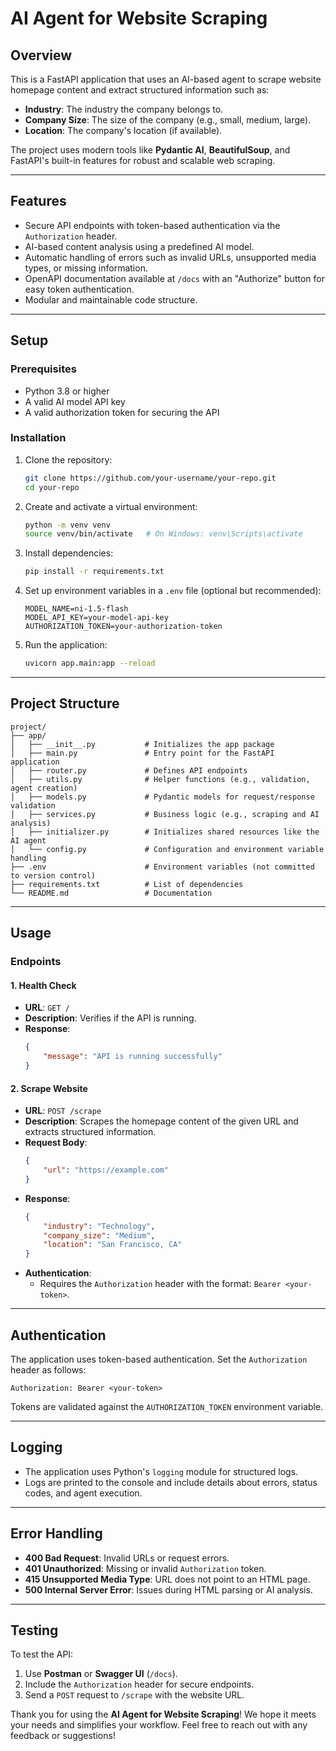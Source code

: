 # **AI Agent for Website Scraping**

## **Overview**
This is a FastAPI application that uses an AI-based agent to scrape website homepage content and extract structured information such as:
- **Industry**: The industry the company belongs to.
- **Company Size**: The size of the company (e.g., small, medium, large).
- **Location**: The company's location (if available).

The project uses modern tools like **Pydantic AI**, **BeautifulSoup**, and FastAPI's built-in features for robust and scalable web scraping.

---

## **Features**
- Secure API endpoints with token-based authentication via the `Authorization` header.
- AI-based content analysis using a predefined AI model.
- Automatic handling of errors such as invalid URLs, unsupported media types, or missing information.
- OpenAPI documentation available at `/docs` with an "Authorize" button for easy token authentication.
- Modular and maintainable code structure.

---

## **Setup**

### **Prerequisites**
- Python 3.8 or higher
- A valid AI model API key
- A valid authorization token for securing the API

### **Installation**
1. Clone the repository:
   ```bash
   git clone https://github.com/your-username/your-repo.git
   cd your-repo
   ```

2. Create and activate a virtual environment:
   ```bash
   python -m venv venv
   source venv/bin/activate   # On Windows: venv\Scripts\activate
   ```

3. Install dependencies:
   ```bash
   pip install -r requirements.txt
   ```

4. Set up environment variables in a `.env` file (optional but recommended):
   ```
   MODEL_NAME=ni-1.5-flash
   MODEL_API_KEY=your-model-api-key
   AUTHORIZATION_TOKEN=your-authorization-token
   ```

5. Run the application:
   ```bash
   uvicorn app.main:app --reload
   ```

---

## **Project Structure**
```plaintext
project/
├── app/
│   ├── __init__.py           # Initializes the app package
│   ├── main.py               # Entry point for the FastAPI application
│   ├── router.py             # Defines API endpoints
│   ├── utils.py              # Helper functions (e.g., validation, agent creation)
│   ├── models.py             # Pydantic models for request/response validation
│   ├── services.py           # Business logic (e.g., scraping and AI analysis)
│   ├── initializer.py        # Initializes shared resources like the AI agent
│   └── config.py             # Configuration and environment variable handling
├── .env                      # Environment variables (not committed to version control)
├── requirements.txt          # List of dependencies
└── README.md                 # Documentation
```

---

## **Usage**

### **Endpoints**
#### **1. Health Check**
- **URL**: `GET /`
- **Description**: Verifies if the API is running.
- **Response**:
  ```json
  {
      "message": "API is running successfully"
  }
  ```

#### **2. Scrape Website**
- **URL**: `POST /scrape`
- **Description**: Scrapes the homepage content of the given URL and extracts structured information.
- **Request Body**:
  ```json
  {
      "url": "https://example.com"
  }
  ```
- **Response**:
  ```json
  {
      "industry": "Technology",
      "company_size": "Medium",
      "location": "San Francisco, CA"
  }
  ```
- **Authentication**:
  - Requires the `Authorization` header with the format: `Bearer <your-token>`.

---

## **Authentication**
The application uses token-based authentication. Set the `Authorization` header as follows:
```plaintext
Authorization: Bearer <your-token>
```
Tokens are validated against the `AUTHORIZATION_TOKEN` environment variable.

---

## **Logging**
- The application uses Python's `logging` module for structured logs.
- Logs are printed to the console and include details about errors, status codes, and agent execution.

---

## **Error Handling**
- **400 Bad Request**: Invalid URLs or request errors.
- **401 Unauthorized**: Missing or invalid `Authorization` token.
- **415 Unsupported Media Type**: URL does not point to an HTML page.
- **500 Internal Server Error**: Issues during HTML parsing or AI analysis.

---

## **Testing**
To test the API:
1. Use **Postman** or **Swagger UI** (`/docs`).
2. Include the `Authorization` header for secure endpoints.
3. Send a `POST` request to `/scrape` with the website URL.

Thank you for using the **AI Agent for Website Scraping**! We hope it meets your needs and simplifies your workflow. Feel free to reach out with any feedback or suggestions!
